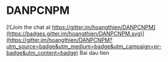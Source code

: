 # DANPCNPM

[![Join the chat at https://gitter.im/hoangthien/DANPCNPM](https://badges.gitter.im/hoangthien/DANPCNPM.svg)](https://gitter.im/hoangthien/DANPCNPM?utm_source=badge&utm_medium=badge&utm_campaign=pr-badge&utm_content=badge)
Bai dau tien
